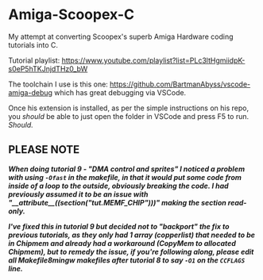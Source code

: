 # Amiga-Scoopex-C

My attempt at converting Scoopex's superb Amiga Hardware coding tutorials into C.

Tutorial playlist: https://www.youtube.com/playlist?list=PLc3ltHgmiidpK-s0eP5hTKJnjdTHz0_bW

The toolchain I use is this one: https://github.com/BartmanAbyss/vscode-amiga-debug which has great debugging via VSCode.

Once his extension is installed, as per the simple instructions on his repo, you *should* be able to just open the folder in VSCode and press F5 to run.  *Should.*

## PLEASE NOTE

***When doing tutorial 9 - "DMA control and sprites" I noticed a problem with using `-Ofast` in the makefile, in that it would put some code from inside of a loop to the outside, obviously breaking the code.  I had previously assumed it to be an issue with "\_\_attribute\_\_((section("tut.MEMF_CHIP")))" making the section read-only.***

***I've fixed this in tutorial 9 but decided not to "backport" the fix to previous tutorials, as they only had 1 array (copperlist) that needed to be in Chipmem and already had a workaround (CopyMem to allocated Chipmem), but to remedy the issue, if you're following along, please edit all Makefile8mingw makefiles after tutorial 8 to say `-O1` on the `CCFLAGS` line.***
